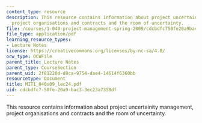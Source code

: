 ```yaml
---
content_type: resource
description: This resource contains information about project uncertainity management,
  project organisations and contracts and the room of uncertainty.
file: /courses/1-040-project-management-spring-2009/cdcbdfc750fe20a9bac33ec23a7358df_MIT1_040s09_lec24.pdf
file_type: application/pdf
learning_resource_types:
- Lecture Notes
license: https://creativecommons.org/licenses/by-nc-sa/4.0/
ocw_type: OCWFile
parent_title: Lecture Notes
parent_type: CourseSection
parent_uid: 2f81220d-d8ca-9754-dae4-14614f6360bb
resourcetype: Document
title: MIT1_040s09_lec24.pdf
uid: cdcbdfc7-50fe-20a9-bac3-3ec23a7358df
---
```

This resource contains information about project uncertainity management, project organisations and contracts and the room of uncertainty.